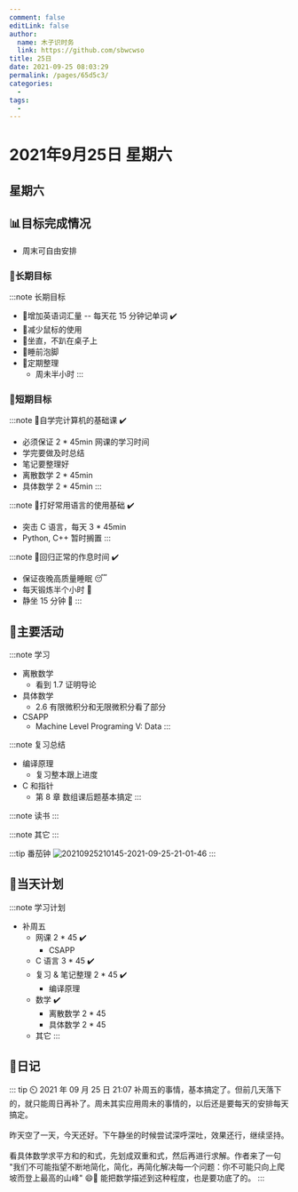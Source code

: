 ```yaml
---
comment: false
editLink: false
author: 
  name: 木子识时务
  link: https://github.com/sbwcwso
title: 25日
date: 2021-09-25 08:03:29
permalink: /pages/65d5c3/
categories: 
  - 
tags: 
  - 
---
```


# 2021年9月25日 星期六

## 星期六

## 📊目标完成情况

* 周末可自由安排

### 🐺长期目标

:::note 长期目标
* 🚢增加英语词汇量 -- 每天花 15 分钟记单词  ✔️
* 🚢减少鼠标的使用
* 🚢坐直，不趴在桌子上
* 🚢睡前泡脚
* 🚢定期整理
  * 周未半小时
:::

### 🐆短期目标

:::note 🚗自学完计算机的基础课  ✔️
* 必须保证 2 * 45min 网课的学习时间
* 学完要做及时总结
* 笔记要整理好
* 离散数学 2 * 45min
* 具体数学 2 * 45min
:::

:::note 🚗打好常用语言的使用基础  ✔️
* 突击 C 语言，每天 3 * 45min
* Python, C++ 暂时搁置
:::

:::note 🚗回归正常的作息时间  ✔️
* 保证夜晚高质量睡眠 😴
* 每天锻炼半个小时 🏃
* 静坐 15 分钟 🙏
:::

## 🏃主要活动

:::note 学习
* 离散数学
  * 看到 1.7 证明导论
* 具体数学
  * 2.6 有限微积分和无限微积分看了部分
* CSAPP
  * Machine Level Programing V: Data
:::

:::note 复习总结
* 编译原理
  * 复习整本跟上进度
* C 和指针
  * 第 8 章 数组课后题基本搞定
:::

:::note 读书
:::

:::note 其它
:::

:::tip 番茄钟
![20210925210145-2021-09-25-21-01-46](https://cdn.jsdelivr.net/gh/sbwcwso/PicBed@master/20210925210145-2021-09-25-21-01-46.png)
:::

## 📓当天计划

:::note 学习计划
* 补周五
  * 网课 2 * 45  ✔️
    * CSAPP
  * C 语言 3 * 45  ✔️
  * 复习 & 笔记整理 2 * 45  ✔️
    * 编译原理
  * 数学  ✔️
    * 离散数学 2 * 45
    * 具体数学 2 * 45
  * 其它
:::

## 🤔日记

::: tip ⏲️ 2021 年 09 月 25 日 21:07
补周五的事情，基本搞定了。但前几天落下的，就只能周日再补了。周未其实应用周未的事情的，以后还是要每天的安排每天搞定。
<br><br>
昨天空了一天，今天还好。下午静坐的时候尝试深呼深吐，效果还行，继续坚持。
<br><br>
看具体数学求平方和的和式，先划成双重和式，然后再进行求解。作者来了一句 "我们不可能指望不断地简化，简化，再简化解决每一个问题：你不可能只向上爬坡而登上最高的山峰" 😄🚀 能把数学描述到这种程度，也是要功底了的。
:::
